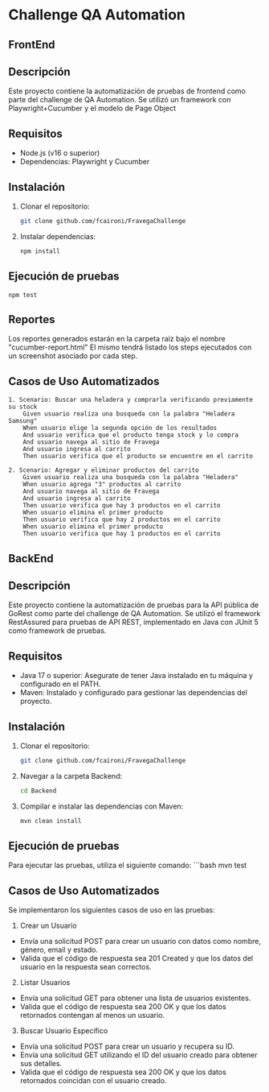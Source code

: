 # Challenge QA Automation

## FrontEnd

## Descripción
Este proyecto contiene la automatización de pruebas de frontend como parte del challenge de QA Automation. Se utilizó un framework con Playwright+Cucumber y el modelo de Page Object

## Requisitos
- Node.js (v16 o superior)
- Dependencias: Playwright y Cucumber

## Instalación
1. Clonar el repositorio:
    ```bash
   git clone github.com/fcaironi/FravegaChallenge

3. Instalar dependencias:
    ```bash
   npm install

## Ejecución de pruebas
    npm test

## Reportes
Los reportes generados estarán en la carpeta raíz bajo el nombre "cucumber-report.html"
El mismo tendrá listado los steps ejecutados con un screenshot asociado por cada step.

## Casos de Uso Automatizados
    1. Scenario: Buscar una heladera y comprarla verificando previamente su stock
        Given usuario realiza una busqueda con la palabra "Heladera Samsung"
        When usuario elige la segunda opción de los resultados
        And usuario verifica que el producto tenga stock y lo compra
        And usuario navega al sitio de Fravega
        And usuario ingresa al carrito
        Then usuario verifica que el producto se encuentre en el carrito
    
    2. Scenario: Agregar y eliminar productos del carrito
        Given usuario realiza una busqueda con la palabra "Heladera"
        When usuario agrega "3" productos al carrito
        And usuario navega al sitio de Fravega
        And usuario ingresa al carrito
        Then usuario verifica que hay 3 productos en el carrito
        When usuario elimina el primer producto
        Then usuario verifica que hay 2 productos en el carrito
        When usuario elimina el primer producto
        Then usuario verifica que hay 1 productos en el carrito

## BackEnd

## Descripción
Este proyecto contiene la automatización de pruebas para la API pública de GoRest como parte del challenge de QA Automation. Se utilizó el framework RestAssured para pruebas de API REST, implementado en Java con JUnit 5 como framework de pruebas.

## Requisitos
- Java 17 o superior: Asegurate de tener Java instalado en tu máquina y configurado en el PATH.
- Maven: Instalado y configurado para gestionar las dependencias del proyecto.

## Instalación
1. Clonar el repositorio:
    ```bash
    git clone github.com/fcaironi/FravegaChallenge

2. Navegar a la carpeta Backend:
    ```bash
    cd Backend

3. Compilar e instalar las dependencias con Maven:
    ```bash
    mvn clean install

## Ejecución de pruebas
Para ejecutar las pruebas, utiliza el siguiente comando:
    ```bash
    mvn test

## Casos de Uso Automatizados
Se implementaron los siguientes casos de uso en las pruebas:

1. Crear un Usuario
- Envía una solicitud POST para crear un usuario con datos como nombre, género, email y estado.
- Valida que el código de respuesta sea 201 Created y que los datos del usuario en la respuesta sean correctos.

2. Listar Usuarios
- Envía una solicitud GET para obtener una lista de usuarios existentes.
- Valida que el código de respuesta sea 200 OK y que los datos retornados contengan al menos un usuario.

3. Buscar Usuario Específico
- Envía una solicitud POST para crear un usuario y recupera su ID.
- Envía una solicitud GET utilizando el ID del usuario creado para obtener sus detalles.
- Valida que el código de respuesta sea 200 OK y que los datos retornados coincidan con el usuario creado.
